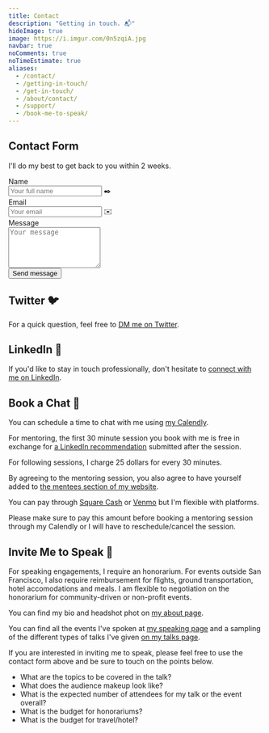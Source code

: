 ```yaml
---
title: Contact
description: "Getting in touch. 📬"
hideImage: true
image: https://i.imgur.com/0n5zqiA.jpg
navbar: true
noComments: true
noTimeEstimate: true
aliases:
  - /contact/
  - /getting-in-touch/
  - /get-in-touch/
  - /about/contact/
  - /support/
  - /book-me-to-speak/
---
```


## Contact Form

I'll do my best to get back to you within 2 weeks.

<form name="contact" method="POST" data-netlify-recaptcha="true" data-netlify="true" class="form">
  <input type="hidden" name="_subject" value="FVCproductions - New Contact Message">
  <div class="field">
    <label class="label">Name</label>
    <div class="control has-icons-left">
      <input class="input" aria-label="Name" autocomplete="on" type="text" name="name" placeholder="Your full name">
      <span class="icon is-left">
        ✒️
      </span>
    </div>
  </div>
  <div class="field">
    <label class="label">Email</label>
    <div class="control has-icons-left">
      <input class="input" aria-label="Email" autocomplete="on" type="email" name="email" placeholder="Your email">
      <span class="icon is-left">
        ✉️
      </span>
    </div>
  </div>
  <div class="field">
    <label class="label">Message</label>
    <div class="control">
      <textarea class="textarea" aria-label="Message" spellcheck="true" rows="5" name="message" placeholder="Your message"></textarea>
    </div>
  </div>
  <div data-netlify-recaptcha="true"></div>
  <div class="field u-margin-top--sm">
    <div class="control">
      <button type="submit" class="button is-link">Send message</button>
    </div>
  </div>
</form>

## Twitter 🐦

For a quick question, feel free to [DM me on Twitter](https://twitter.com/fvcproductions).

## LinkedIn 💼️

If you'd like to stay in touch professionally, don't hesitate to [connect with me on LinkedIn](https://linkedin.com/in/fvcproductions).

## Book a Chat 📅

You can schedule a time to chat with me using [my Calendly](https://calendly.com/fvcproductions).

For mentoring, the first 30 minute session you book with me is free in exchange for [a LinkedIn recommendation](https://www.linkedin.com/recs/give?senderId=fvcproductions) submitted after the session.

For following sessions, I charge 25 dollars for every 30 minutes.

By agreeing to the mentoring session, you also agree to have yourself added to [the mentees section of my website](/mentoring/).

You can pay through [Square Cash](https://cash.me/fvcprdxs) or [Venmo](https://venmo.com/fvcproductions) but I'm flexible with platforms.

Please make sure to pay this amount before booking a mentoring session through my Calendly or I will have to reschedule/cancel the session.

## Invite Me to Speak 💬

For speaking engagements, I require an honorarium. For events outside San Francisco, I also require reimbursement for flights, ground transportation, hotel accomodations and meals. I am flexible to negotiation on the honorarium for community-driven or non-profit events.

You can find my bio and headshot phot on [my about page](/about/).

You can find all the events I've spoken at [my speaking page](/speaking/) and a sampling of the different types of talks I've given [on my talks page](/talks/).

If you are interested in inviting me to speak, please feel free to use the contact form above and be sure to touch on the points below.

- What are the topics to be covered in the talk?
- What does the audience makeup look like?
- What is the expected number of attendees for my talk or the event overall?
- What is the budget for honorariums?
- What is the budget for travel/hotel?